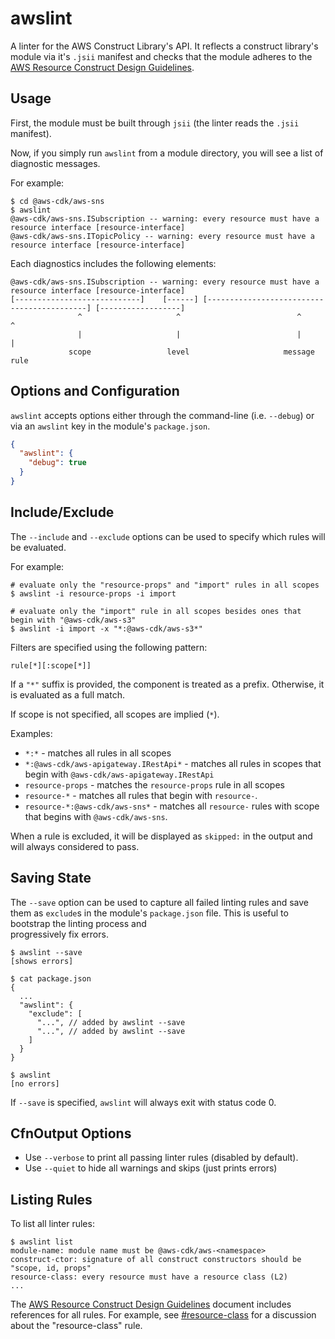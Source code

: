 # awslint

A linter for the AWS Construct Library's API. It reflects a construct library's
module via it's `.jsii` manifest and checks that the module adheres to the [AWS
Resource Construct Design Guidelines](../../design/aws-guidelines.md).

## Usage

First, the module must be built through `jsii` (the linter reads the `.jsii`
manifest).

Now, if you simply run `awslint` from a module directory, you will
see a list of diagnostic messages.

For example:

```console
$ cd @aws-cdk/aws-sns
$ awslint
@aws-cdk/aws-sns.ISubscription -- warning: every resource must have a resource interface [resource-interface]
@aws-cdk/aws-sns.ITopicPolicy -- warning: every resource must have a resource interface [resource-interface]
```

Each diagnostics includes the following elements:

```
@aws-cdk/aws-sns.ISubscription -- warning: every resource must have a resource interface [resource-interface]
[----------------------------]    [------] [-------------------------------------------] [------------------]
               ^                     ^                          ^                                 ^
               |                     |                          |                                 |
             scope                 level                     message                             rule
```

## Options and Configuration

`awslint` accepts options either through the command-line (i.e. `--debug`) or
via an `awslint` key in the module's `package.json`.

```json
{
  "awslint": {
    "debug": true
  }
}
```

## Include/Exclude

The `--include` and `--exclude` options can be used to specify which rules will
be evaluated.

For example:

```console
# evaluate only the "resource-props" and "import" rules in all scopes
$ awslint -i resource-props -i import

# evaluate only the "import" rule in all scopes besides ones that begin with "@aws-cdk/aws-s3"
$ awslint -i import -x "*:@aws-cdk/aws-s3*"
```


Filters are specified using the following pattern:

    rule[*][:scope[*]]

If a `"*"` suffix is provided, the component is treated as a prefix. Otherwise,
it is evaluated as a full match.

If scope is not specified, all scopes are implied (`*`).

Examples:

* `*:*` - matches all rules in all scopes
* `*:@aws-cdk/aws-apigateway.IRestApi*` - matches all rules in scopes that begin with `@aws-cdk/aws-apigateway.IRestApi`
* `resource-props` - matches the `resource-props` rule in all scopes
* `resource-*` - matches all rules that begin with `resource-`.
* `resource-*:@aws-cdk/aws-sns*` - matches all `resource-` rules with scope that
  begins with `@aws-cdk/aws-sns`.

When a rule is excluded, it will be displayed as `skipped:` in the output and
will always considered to pass.

## Saving State

The `--save` option can be used to capture all failed linting rules and save them as `exclude`s
in the module's `package.json` file. This is useful to bootstrap the linting process and \
progressively fix errors.

```console
$ awslint --save
[shows errors]

$ cat package.json
{
  ...
  "awslint": {
    "exclude": [
      "...", // added by awslint --save
      "...", // added by awslint --save
    ]
  }
}

$ awslint
[no errors]
```

If `--save` is specified, `awslint` will always exit with status code 0.

## CfnOutput Options

* Use `--verbose` to print all passing linter rules (disabled by default).
* Use `--quiet` to hide all warnings and skips (just prints errors)

## Listing Rules

To list all linter rules:

```console
$ awslint list
module-name: module name must be @aws-cdk/aws-<namespace>
construct-ctor: signature of all construct constructors should be "scope, id, props"
resource-class: every resource must have a resource class (L2)
...
```

The [AWS Resource Construct Design Guidelines](../../design/aws-guidelines.md) document
includes references for all rules. For example, see [#resource-class](../../design/aws-guidelines.md#resource-class)
for a discussion about the "resource-class" rule.
